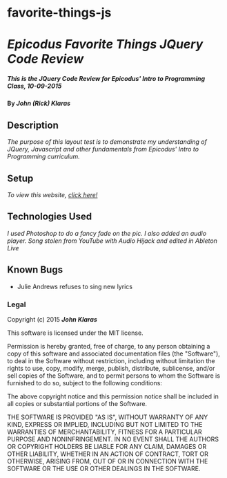 # favorite-things-js
# _Epicodus Favorite Things JQuery Code Review_

##### _This is the JQuery Code Review for Epicodus' Intro to Programming Class, 10-09-2015_

#### By _**John (Rick) Klaras**_

## Description

_The purpose of this layout test is to demonstrate my understanding of JQuery, Javascript and other fundamentals from Epicodus' Intro to Programming curriculum._

## Setup

_To view this website, [click here!](http://johnklaras.github.io/favorite-things-js/)_

## Technologies Used

_I used Photoshop to do a fancy fade on the pic. I also added an audio player. Song stolen from YouTube with Audio Hijack and edited in Ableton Live_

## Known Bugs

* Julie Andrews refuses to sing new lyrics

### Legal

Copyright (c) 2015 **_John Klaras_**

This software is licensed under the MIT license.

Permission is hereby granted, free of charge, to any person obtaining a copy
of this software and associated documentation files (the "Software"), to deal
in the Software without restriction, including without limitation the rights
to use, copy, modify, merge, publish, distribute, sublicense, and/or sell
copies of the Software, and to permit persons to whom the Software is
furnished to do so, subject to the following conditions:

The above copyright notice and this permission notice shall be included in
all copies or substantial portions of the Software.

THE SOFTWARE IS PROVIDED "AS IS", WITHOUT WARRANTY OF ANY KIND, EXPRESS OR
IMPLIED, INCLUDING BUT NOT LIMITED TO THE WARRANTIES OF MERCHANTABILITY,
FITNESS FOR A PARTICULAR PURPOSE AND NONINFRINGEMENT. IN NO EVENT SHALL THE
AUTHORS OR COPYRIGHT HOLDERS BE LIABLE FOR ANY CLAIM, DAMAGES OR OTHER
LIABILITY, WHETHER IN AN ACTION OF CONTRACT, TORT OR OTHERWISE, ARISING FROM,
OUT OF OR IN CONNECTION WITH THE SOFTWARE OR THE USE OR OTHER DEALINGS IN
THE SOFTWARE.
